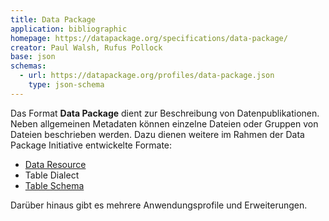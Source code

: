 ```yaml
---
title: Data Package
application: bibliographic
homepage: https://datapackage.org/specifications/data-package/
creator: Paul Walsh, Rufus Pollock
base: json
schemas:
  - url: https://datapackage.org/profiles/data-package.json
    type: json-schema
---
```


Das Format **Data Package** dient zur Beschreibung von Datenpublikationen. Neben allgemeinen Metadaten können einzelne Dateien oder Gruppen von Dateien beschrieben werden. Dazu dienen weitere im Rahmen der Data Package Initiative entwickelte Formate:

- [Data Resource](data-resource)
- Table Dialect
- [Table Schema](schema/table-schema)

Darüber hinaus gibt es mehrere Anwendungsprofile und Erweiterungen.
